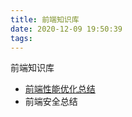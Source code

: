 ```yaml
---
title: 前端知识库
date: 2020-12-09 19:50:39
tags:
---
```


前端知识库

- [前端性能优化总结](/2020/12/10/前端性能优化总结/)
- 前端安全总结

